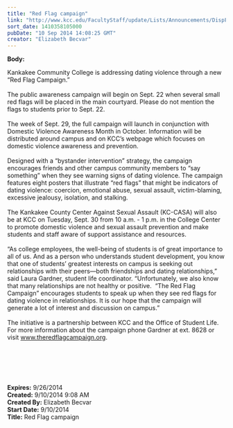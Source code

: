 ```yaml
---
title: "​Red Flag campaign"
link: "http://www.kcc.edu/FacultyStaff/update/Lists/Announcements/DispForm.aspx?ID=1620"
sort_date: 1410358105000
pubDate: "10 Sep 2014 14:08:25 GMT"
creator: "Elizabeth Becvar"
---
```


<div><b>Body:</b> <div class="ExternalClassC3373673303F4E38AC60E4CCDDD8D48A"><p>Kankakee Community College is addressing dating violence through a new “Red Flag Campaign.”<br /><br />The public awareness campaign will begin on Sept. 22 when several small red flags will be placed in the main courtyard. Please do not mention the flags to students prior to Sept. 22. <br /><br />The week of Sept. 29, the full campaign will launch in conjunction with Domestic Violence Awareness Month in October. Information will be distributed around campus and on KCC’s webpage which focuses on domestic violence awareness and prevention. <br /><br />Designed with a “bystander intervention” strategy, the campaign encourages friends and other campus community members to “say something” when they see warning signs of dating violence. The campaign features eight posters that illustrate “red flags” that might be indicators of dating violence: coercion, emotional abuse, sexual assault, victim-blaming, excessive jealousy, isolation, and stalking. <br /><br />The Kankakee County Center Against Sexual Assault (KC-CASA) will also be at KCC on Tuesday, Sept. 30 from 10 a.m. - 1 p.m. in the College Center to promote domestic violence and sexual assault prevention and make students and staff aware of support assistance and resources.  <br /><br />“As college employees, the well-being of students is of great importance to all of us. And as a person who understands student development, you know that one of students’ greatest interests on campus is seeking out relationships with their peers—both friendships and dating relationships,” said Laura Gardner, student life coordinator. “Unfortunately, we also know that many relationships are not healthy or positive.  “The Red Flag Campaign” encourages students to speak up when they see red flags for dating violence in relationships. It is our hope that the campaign will generate a lot of interest and discussion on campus.” <br /><br />The initiative is a partnership between KCC and the Office of Student Life. For more information about the campaign phone Gardner at ext. 8628 or visit <a href="http://www.theredflagcampaign.org/">www.theredflagcampaign.org</a>.<br /><br /><br /> <br /> <br /> <br /></p></div></div>
<div><b>Expires:</b> 9/26/2014</div>
<div><b>Created:</b> 9/10/2014 9:08 AM</div>
<div><b>Created By:</b> Elizabeth Becvar</div>
<div><b>Start Date:</b> 9/10/2014</div>
<div><b>Title:</b> ​Red Flag campaign</div>
